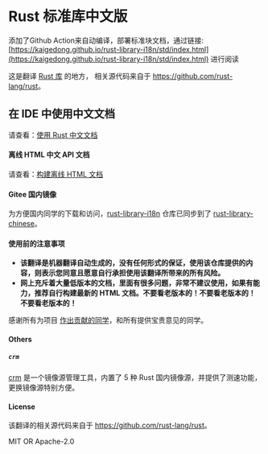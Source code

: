 # Rust 标准库中文版

添加了Github Action来自动编译，部署标准块文档，通过链接: [https://kaigedong.github.io/rust-library-i18n/std/index.html](https://kaigedong.github.io/rust-library-i18n/std/index.html) 进行阅读


这是翻译 [Rust 库](https://github.com/rust-lang/rust/tree/master/library) 的地方， 相关源代码来自于 <https://github.com/rust-lang/rust>。



## 在 IDE 中使用中文文档

请查看：[使用 Rust 中文文档](./docs/Install.md)

#### 离线 HTML 中文 API 文档

请查看：[构建离线 HTML 文档](./docs/BuildHtml.md)

#### Gitee 国内镜像

为方便国内同学的下载和访问，[rust-library-i18n](https://github.com/wtklbm/rust-library-i18n) 仓库已同步到了 [rust-library-chinese](https://gitee.com/wtklbm/rust-library-chinese)。

#### 使用前的注意事项

- **该翻译是机器翻译自动生成的，没有任何形式的保证，使用该仓库提供的内容，则表示您同意且愿意自行承担使用该翻译所带来的所有风险。**
- **网上充斥着大量低版本的文档，里面有很多问题，非常不建议使用，如果有能力，推荐自行构建最新的 HTML 文档。不要看老版本的！不要看老版本的！不要看老版本的！**

感谢所有为项目 [作出贡献的同学](https://github.com/wtklbm/rust-library-i18n/graphs/contributors)，和所有提供宝贵意见的同学。

#### Others

##### `crm`

[crm](https://github.com/wtklbm/crm) 是一个镜像源管理工具，内置了 5 种 Rust 国内镜像源，并提供了测速功能，更换镜像源特别方便。

#### License

该翻译的相关源代码来自于 <https://github.com/rust-lang/rust>。

MIT OR Apache-2.0
